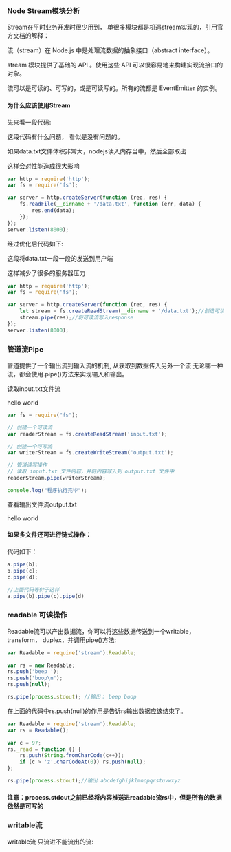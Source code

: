 ### Node Stream模块分析


Stream在平时业务开发时很少用到， 单很多模块都是机遇stream实现的，引用官方文档的解释：

流（stream）在 Node.js 中是处理流数据的抽象接口（abstract interface）。

stream 模块提供了基础的 API 。使用这些 API 可以很容易地来构建实现流接口的对象。

流可以是可读的、可写的，或是可读写的。所有的流都是 EventEmitter 的实例。



#### 为什么应该使用Stream

先来看一段代码:

这段代码有什么问题， 看似是没有问题的。

如果data.txt文件体积非常大，nodejs读入内存当中，然后全部取出

这样会对性能造成很大影响

```js
var http = require('http');
var fs = require('fs');

var server = http.createServer(function (req, res) {
    fs.readFile(__dirname + '/data.txt', function (err, data) {
        res.end(data);
    });
});
server.listen(8000);
```


经过优化后代码如下:

这段将data.txt一段一段的发送到用户端

这样减少了很多的服务器压力

```js
var http = require('http');
var fs = require('fs');

var server = http.createServer(function (req, res) {
    let stream = fs.createReadStream(__dirname + '/data.txt');//创造可读流
    stream.pipe(res);//将可读流写入response
});
server.listen(8000);
```


### 管道流Pipe
管道提供了一个输出流到输入流的机制, 从获取到数据传入另外一个流
无论哪一种流，都会使用.pipe()方法来实现输入和输出。

读取input.txt文件流 

hello world 

```js
var fs = require("fs");

// 创建一个可读流
var readerStream = fs.createReadStream('input.txt');

// 创建一个可写流
var writerStream = fs.createWriteStream('output.txt');

// 管道读写操作
// 读取 input.txt 文件内容，并将内容写入到 output.txt 文件中
readerStream.pipe(writerStream);

console.log("程序执行完毕");
```
查看输出文件流output.txt

hello world



#### 如果多文件还可进行链式操作：

代码如下：
```js
a.pipe(b);
b.pipe(c);
c.pipe(d);

//上面代码等价于这样
a.pipe(b).pipe(c).pipe(d)
```

### readable 可读操作
Readable流可以产出数据流，你可以将这些数据传送到一个writable，transform， duplex，并调用pipe()方法:

```js
var Readable = require('stream').Readable;

var rs = new Readable;
rs.push('beep ');
rs.push('boop\n');
rs.push(null);

rs.pipe(process.stdout); //输出： beep boop
```
在上面的代码中rs.push(null)的作用是告诉rs输出数据应该结束了。


```js
var Readable = require('stream').Readable;
var rs = Readable();

var c = 97;
rs._read = function () {
    rs.push(String.fromCharCode(c++));
    if (c > 'z'.charCodeAt(0)) rs.push(null);
};

rs.pipe(process.stdout);//输出 abcdefghijklmnopqrstuvwxyz
```
#### 注意：process.stdout之前已经将内容推送进readable流rs中，但是所有的数据依然是可写的


### writable流
writable流 只流进不能流出的流:
